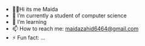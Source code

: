 - 👧🏻Hi its me Maida 
- 🔭 I’m currently a student of computer science
- 🌱 I’m learning
- 📫 How to reach me: maidazahid6464@gmail.com
- ⚡ Fun fact: ...

